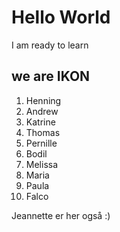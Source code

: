 # Hello World 

I am ready to learn 

## we are IKON

1. Henning
1. Andrew
1. Katrine 
1. Thomas
1. Pernille
1. Bodil
1. Melissa
1. Maria
1. Paula
1. Falco 

Jeannette er her også :)
